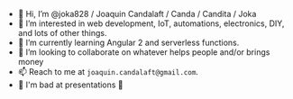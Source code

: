 - 👋 Hi, I’m @joka828 / Joaquin Candalaft / Canda / Candita / Joka
- 👀 I’m interested in web development, IoT, automations, electronics, DIY, and lots of other things.
- 🌱 I’m currently learning Angular 2 and serverless functions. 
- 💞️ I’m looking to collaborate on whatever helps people and/or brings money
- 📫 Reach to me at `joaquin.candalaft@gmail.com`.
- 🧡 I'm bad at presentations 🧡
